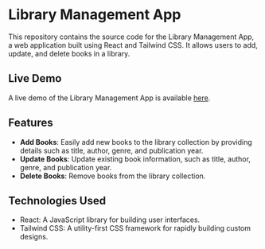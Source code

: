 # Library Management App

This repository contains the source code for the Library Management App, a web application built using React and Tailwind CSS. It allows users to add, update, and delete books in a library.

## Live Demo

A live demo of the Library Management App is available [here](https://shashwatpathak98.github.io/Library-Management-App/).

## Features

- **Add Books**: Easily add new books to the library collection by providing details such as title, author, genre, and publication year.
- **Update Books**: Update existing book information, such as title, author, genre, and publication year.
- **Delete Books**: Remove books from the library collection.

## Technologies Used

- React: A JavaScript library for building user interfaces.
- Tailwind CSS: A utility-first CSS framework for rapidly building custom designs.
